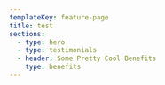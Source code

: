 ```yaml
---
templateKey: feature-page
title: test
sections:
  - type: hero
  - type: testimonials
  - header: Some Pretty Cool Benefits
    type: benefits
---
```



